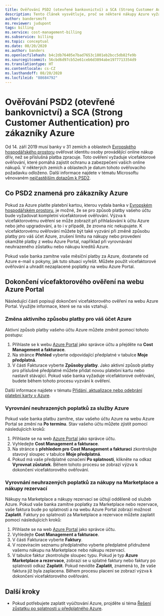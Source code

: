 ```yaml
---
title: Ověřování PSD2 (otevřené bankovnictví) a SCA (Strong Customer Authentication) pro zákazníky Azure
description: Tento článek vysvětluje, proč se některé nákupy Azure vyžaduje vícefaktorové ověřování a jak ho dokončit.
author: bandersmsft
ms.reviewer: judupont
tags: billing
ms.service: cost-management-billing
ms.subservice: billing
ms.topic: conceptual
ms.date: 08/20/2020
ms.author: banders
ms.openlocfilehash: b4c2db76405e7bad7653c1801eb2bcc5db82fe9b
ms.sourcegitcommit: 56cbd6d97cb52e61ceb6d3894abe1977713354d9
ms.translationtype: HT
ms.contentlocale: cs-CZ
ms.lasthandoff: 08/20/2020
ms.locfileid: "88684792"
---
```

# <a name="open-banking-psd2-and-strong-customer-authentication-sca-for-azure-customers"></a>Ověřování PSD2 (otevřené bankovnictví) a SCA (Strong Customer Authentication) pro zákazníky Azure

Od 14. září 2019 musí banky v 31 zemích a oblastech [Evropského hospodářského prostoru](https://en.wikipedia.org/wiki/European_Economic_Area) ověřovat identitu osoby provádějící online nákup dřív, než se příslušná platba zpracuje. Toto ověření vyžaduje vícefaktorové ověřování, které pomáhá zajistit ochranu a zabezpečení vašich online nákupů. V některých zemích a oblastech je datum tohoto ověřovacího požadavku odloženo. Další informace najdete v tématu Microsoftu věnovaném [nejčastějším dotazům k PSD2](https://support.microsoft.com/en-us/help/4517854?preview).

## <a name="what-psd2-means-for-azure-customers"></a>Co PSD2 znamená pro zákazníky Azure

Pokud za Azure platíte platební kartou, kterou vydala banka v [Evropském hospodářském prostoru](https://en.wikipedia.org/wiki/European_Economic_Area), je možné, že se pro způsob platby vašeho účtu bude vyžadovat kompletní vícefaktorové ověřování. Výzva k vícefaktorovému ověření se může zobrazit při přihlašování k účtu Azure nebo jeho upgradování, a to i v případě, že zrovna nic nekupujete. K vícefaktorovému ověřování můžete být také vyzváni při změně způsobu platby pro váš účet Azure, zrušení limitu na nákupy nebo provedení okamžité platby z webu Azure Portal, například při vyrovnávání neuhrazeného zůstatku nebo nákupu kreditů Azure.

Pokud vaše banka zamítne vaše měsíční platby za Azure, dostanete od Azure e-mail s pokyny, jak tuto situaci vyřešit. Můžete použít vícefaktorové ověřování a uhradit nezaplacené poplatky na webu Azure Portal.

## <a name="complete-multi-factor-authentication-in-the-azure-portal"></a>Dokončení vícefaktorového ověření na webu Azure Portal

Následující části popisují dokončení vícefaktorového ověření na webu Azure Portal. Využijte informace, které se na vás vztahují.

### <a name="change-the-active-payment-method-of-your-azure-account"></a>Změna aktivního způsobu platby pro váš účet Azure

Aktivní způsob platby vašeho účtu Azure můžete změnit pomocí tohoto postupu:

1. Přihlaste se k webu [Azure Portal](https://portal.azure.com) jako správce účtu a přejděte na **Cost Management a fakturace**.
2. Na stránce **Přehled** vyberte odpovídající předplatné v tabulce **Moje předplatná**.
3. V části Fakturace vyberte **Způsoby platby**. Jako aktivní způsob platby pro příslušné předplatné můžete přidat novou platební kartu nebo nastavit stávající. Pokud vaše banka vyžaduje vícefaktorové ověřování, budete během tohoto procesu vyzváni k ověření.

Další informace najdete v tématu [Přidání, aktualizace nebo odebrání platební karty v Azure](change-credit-card.md).

### <a name="settle-outstanding-charges-for-azure-services"></a>Vyrovnání neuhrazených poplatků za služby Azure

Pokud vaše banka platbu zamítne, stav vašeho účtu Azure na webu Azure Portal se změní na **Po termínu**. Stav vašeho účtu můžete zjistit pomocí následujících kroků:

1. Přihlaste se na web [Azure Portal](https://portal.azure.com/) jako správce účtu.
2. Vyhledejte **Cost Management a fakturace**.
3. Na stránce s **přehledem pro** **Cost Management a fakturaci** zkontrolujte stavový sloupec v tabulce **Moje předplatná**.
4. Pokud má vaše předplatné označení **Po splatnosti**, klikněte na odkaz **Vyrovnat zůstatek**. Během tohoto procesu se zobrazí výzva k dokončení vícefaktorového ověřování.

### <a name="settle-outstanding-charges-for-marketplace-and-reservation-purchases"></a>Vyrovnání neuhrazených poplatků za nákupy na Marketplace a nákupy rezervací

Nákupy na Marketplace a nákupy rezervací se účtují odděleně od služeb Azure. Pokud vaše banka zamítne poplatky za Marketplace nebo rezervace, vaše faktura bude po splatnosti a na webu Azure Portal zobrazí možnost **Zaplatit**. Faktury po splatnosti za Marketplace a rezervace můžete zaplatit pomocí následujících kroků:

1. Přihlaste se na web [Azure Portal](https://portal.azure.com/) jako správce účtu.
2. Vyhledejte **Cost Management a fakturace**.
3. V části Fakturace vyberte **Faktury**.
5. V rozevíracím seznamu předplatného vyberte předplatné přidružené vašemu nákupu na Marketplace nebo nákupu rezervací.
6. V tabulce faktur zkontrolujte sloupec typu. Pokud je typ **Azure Marketplace a rezervace**, zobrazí se u splatné faktury nebo faktury po splatnosti odkaz **Zaplatit**. Pokud nevidíte **Zaplatit**, znamená to, že vaše faktura již byla zaplacena. Během procesu placení se zobrazí výzva k dokončení vícefaktorového ověřování.

## <a name="next-steps"></a>Další kroky
- Pokud potřebujete zaplatit vyúčtování Azure, projděte si téma [Řešení zůstatku po splatnosti u předplatného Azure](resolve-past-due-balance.md).
